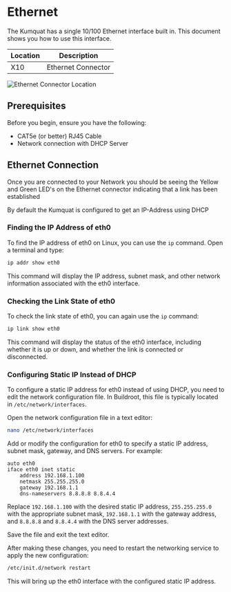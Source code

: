 # Ethernet

The Kumquat has a single 10/100 Ethernet interface built in. This document shows you how to use this interface.

| Location | Description        |
| -------- | ------------------ |
| X10      | Ethernet Connector |

![Ethernet Connector Location](placeholder_image_link)

## Prerequisites

Before you begin, ensure you have the following:

- CAT5e (or better) RJ45 Cable
- Network connection with DHCP Server

## Ethernet Connection

Once you are connected to your Network you should be seeing the Yellow and Green LED's on the Ethernet connector indicating that a link has been established

By default the Kumquat is configured to get an IP-Address using DHCP

### Finding the IP Address of eth0

To find the IP address of eth0 on Linux, you can use the `ip` command. Open a terminal and type:

```sh
ip addr show eth0
```

This command will display the IP address, subnet mask, and other network information associated with the eth0 interface.

### Checking the Link State of eth0

To check the link state of eth0, you can again use the `ip` command:

```sh
ip link show eth0
```

This command will display the status of the eth0 interface, including whether it is up or down, and whether the link is connected or disconnected.

### Configuring Static IP Instead of DHCP

To configure a static IP address for eth0 instead of using DHCP, you need to edit the network configuration file. In Buildroot, this file is typically located in `/etc/network/interfaces`.

Open the network configuration file in a text editor:

```sh
nano /etc/network/interfaces
```

Add or modify the configuration for eth0 to specify a static IP address, subnet mask, gateway, and DNS servers. For example:

```
auto eth0
iface eth0 inet static
    address 192.168.1.100
    netmask 255.255.255.0
    gateway 192.168.1.1
    dns-nameservers 8.8.8.8 8.8.4.4
```

Replace `192.168.1.100` with the desired static IP address, `255.255.255.0` with the appropriate subnet mask, `192.168.1.1` with the gateway address, and `8.8.8.8` and `8.8.4.4` with the DNS server addresses.

Save the file and exit the text editor.

After making these changes, you need to restart the networking service to apply the new configuration:

```sh
/etc/init.d/network restart
```

This will bring up the eth0 interface with the configured static IP address.